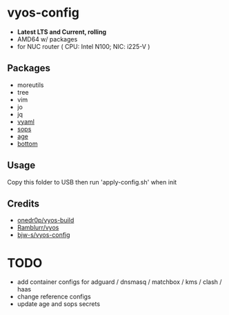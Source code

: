 # vyos-config
-  **Latest LTS and Current, rolling**
- AMD64 w/ packages
- for NUC router ( CPU: Intel N100; NIC: i225-V )

## Packages
- moreutils
- tree
- vim
- jo
- jq
- [vyaml](https://github.com/p3lim/vyaml)
- [sops](https://github.com/getsops/sops)
- [age](https://github.com/FiloSottile/age)
- [bottom](https://github.com/ClementTsang/bottom)

## Usage
Copy this folder to USB then run 'apply-config.sh' when init

## Credits
- [onedr0p/vyos-build](https://github.com/onedr0p/vyos-build)
- [Ramblurr/vyos](https://github.com/Ramblurr/vyos)
- [bjw-s/vyos-config](https://github.com/bjw-s/vyos-config)

# TODO
- add container configs for adguard / dnsmasq / matchbox / kms / clash / haas
- change reference configs
- update age and sops secrets